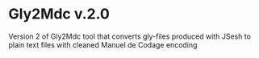 # Gly2Mdc v.2.0
Version 2 of Gly2Mdc tool that converts gly-files produced with JSesh to plain text files with cleaned Manuel de Codage encoding
